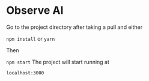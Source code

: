 # Observe AI

Go to the project directory after taking a pull and either

```npm install```
or 
```yarn```

Then 

```npm start```
The project will start running at 

``` localhost:3000 ```
